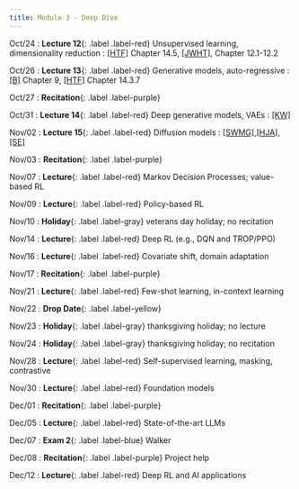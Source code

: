 ```yaml
---
title: Module 3 - Deep Dive
---
```


Oct/24
: **Lecture 12**{: .label .label-red} Unsupervised learning, dimensionality reduction
    : [[HTF]](https://hastie.su.domains/ElemStatLearn/) Chapter 14.5, [[JWHT]](https://www.statlearning.com/), Chapter 12.1-12.2

Oct/26
: **Lecture 13**{: .label .label-red} Generative models, auto-regressive
    : [[B]](https://www.microsoft.com/en-us/research/uploads/prod/2006/01/Bishop-Pattern-Recognition-and-Machine-Learning-2006.pdf) Chapter 9, [[HTF]](https://hastie.su.domains/ElemStatLearn/) Chapter 14.3.7

Oct/27
: **Recitation**{: .label .label-purple}

Oct/31
: **Lecture 14**{: .label .label-red} Deep generative models, VAEs
    : [[KW]](https://arxiv.org/abs/1906.02691)


Nov/02
: **Lecture 15**{: .label .label-red} Diffusion models
    : [[SWMG]](http://proceedings.mlr.press/v37/sohl-dickstein15.pdf),[[HJA]](https://arxiv.org/abs/2006.11239),[[SE]](https://arxiv.org/abs/1907.05600)

Nov/03 
: **Recitation**{: .label .label-purple} 

Nov/07
: **Lecture**{: .label .label-red} Markov Decision Processes; value-based RL
    <!-- : [Slides]() -->

Nov/09
: **Lecture**{: .label .label-red} Policy-based RL
    <!-- : [Slides]() -->

Nov/10
: **Holiday**{: .label .label-gray} veterans day holiday; no recitation

Nov/14
: **Lecture**{: .label .label-red} Deep RL (e.g., DQN and TROP/PPO)
    <!-- : [Slides]() -->

Nov/16
: **Lecture**{: .label .label-red} Covariate shift, domain adaptation 
    <!-- : [Slides]() -->

Nov/17
: **Recitation**{: .label .label-purple}

Nov/21
: **Lecture**{: .label .label-red} Few-shot learning, in-context learning
    <!-- : [Slides]() -->

Nov/22
: **Drop Date**{: .label .label-yellow}

Nov/23
: **Holiday**{: .label .label-gray} thanksgiving holiday; no lecture

Nov/24
: **Holiday**{: .label .label-gray} thanksgiving holiday; no recitation

Nov/28
: **Lecture**{: .label .label-red} Self-supervised learning, masking, contrastive
    <!-- : [Slides](), [Notes]() -->

Nov/30
: **Lecture**{: .label .label-red} Foundation models
    <!-- : [Slides](), [Notes]() -->

Dec/01
: **Recitation**{: .label .label-purple}

Dec/05
: **Lecture**{: .label .label-red} State-of-the-art LLMs
    <!-- : [Slides]() -->

Dec/07
: **Exam 2**{: .label .label-blue} Walker

Dec/08
: **Recitation**{: .label .label-purple} Project help

Dec/12
: **Lecture**{: .label .label-red} Deep RL and AI applications
    <!-- : [Slides]() -->